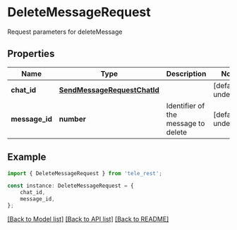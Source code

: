 # DeleteMessageRequest

Request parameters for deleteMessage

## Properties

Name | Type | Description | Notes
------------ | ------------- | ------------- | -------------
**chat_id** | [**SendMessageRequestChatId**](SendMessageRequestChatId.md) |  | [default to undefined]
**message_id** | **number** | Identifier of the message to delete | [default to undefined]

## Example

```typescript
import { DeleteMessageRequest } from 'tele_rest';

const instance: DeleteMessageRequest = {
    chat_id,
    message_id,
};
```

[[Back to Model list]](../README.md#documentation-for-models) [[Back to API list]](../README.md#documentation-for-api-endpoints) [[Back to README]](../README.md)
